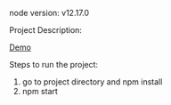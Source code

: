 node version: v12.17.0

Project Description:

[Demo](https://qulin-lab-react-dev.herokuapp.com/)

Steps to run the project:
1. go to project directory and npm install
2. npm start

